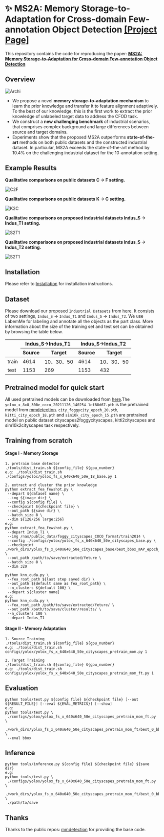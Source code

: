 # :sparkles: MS2A: Memory Storage-to-Adaptation for Cross-domain Few-annotation Object Detection [[Project Page]](https://ms2a-cfod.github.io/)
This repository contains the code for reproducing the paper: **[MS2A: Memory Storage-to-Adaptation for Cross-domain Few-annotation Object Detection](https://)**
## Overview
![Archi](./figures/archi.png)
- We propose a novel **memory storage-to-adaptation mechanism** to learn the prior knowledge and transfer it to feature alignment adaptively. To the best of our knowledge, this is the first work to extract the prior knowledge of unlabeled target data to address the CFOD task.
- We construct a **new challenging benchmark** of industrial scenarios, that comprises complex background and large differences between source and target domains.
- Experiments show that the proposed MS2A outperforms **state-of-the-art** methods on both public datasets and the constructed industrial dataset. In particular, MS2A exceeds the state-of-the-art method by 10.4\% on the challenging industrial dataset for the 10-annotation setting.

## Example Results
**Qualitative comparisons on public datasets C $\rightarrow$ F setting.**

![C2F](./figures/C2F.png)

**Qualitative comparisons on public datasets K $\rightarrow$ C setting.**

![K2C](./figures/K2C.png)

**Qualitative comparisons on proposed industrial datasets Indus_S $\rightarrow$ Indus_T1 setting.**

![S2T1](./figures/S2T1.png)

**Qualitative comparisons on proposed industrial datasets Indus_S $\rightarrow$ Indus_T2 setting.**

![S2T1](./figures/S2T2.jpg)

## Installation
Please refer to [Installation](https://mmdetection.readthedocs.io/en/latest/get_started.html) for installation instructions.

## Dataset
Please download our proposed `Industrial Datasets` from [here](https://pan.baidu.com/s/1QIVEVO5n1RYEGndHPe6aRg?pwd=cfod#list/path=%2F). It consists of two settings, `Indus_S`  $\rightarrow$ `Indus_T1` and `Indus_S`  $\rightarrow$ `Indus_T2`. We use LabemMe for labeling and annotate all the objects as the part class. More information about the size of the training set and test set can be obtained by browsing the table below.

<div style="text-align: center;">
<table>
<thead>
  <tr>
    <th rowspan="2"></th>
    <th colspan="2">Indus_S&rarr;Indus_T1</th>
    <th colspan="2">Indus_S&rarr;Indus_T2</th>
  </tr>
  <tr>
    <th>Source</th>
    <th>Target</th>
    <th>Source</th>
    <th>Target</th>
  </tr>
</thead>
<tbody>
  <tr>
    <td>train</td>
    <td>4614</td>
    <td>10、30、50</td>
    <td>4614</td>
    <td>10、30、50</td>
  </tr>
  <tr>
    <td>test</td>
    <td>1153</td>
    <td>269</td>
    <td>1153</td>
    <td>432</td>
  </tr>
</tbody>
</table>
</div>

## Pretrained model for quick start
All used pretrained models can be downloaded from [here](https://pan.baidu.com/s/1wdJYaYoUQVV1hcgnCLpf5w?pwd=ccbt).The `yolox_x_8x8_300e_coco_20211126_140254-1ef88d67.pth` is the pretrained model from [mmdetection](https://github.com/open-mmlab/mmdetection). `city_foggycity_epoch_20.pth`, `kitti_city_epoch_18.pth` and `sim10k_city_epoch_15.pth` are pretrained model on public dataset cityscapes2foggycityscapes, kitti2cityscapes and sim10k2cityscapes task respectively.

## Training from scratch
#### Stage I - Memory Storage
```shell
1. pretrain base detector
./tools/dist_train.sh ${config_file} ${gpu_number}
e.g: ./tools/dist_train.sh ./configs/yolox/yolox_fs_x_640x640_50e_18_base.py 1

2. extract and cluster the prior knowledge
python extract_fea_fewshot.py \
 --depart ${dataset name} \
 --img ${image dir} \
 --config ${config file} \
 --checkpoint ${checkpoint file} \
 --out_path ${save dir} \
 --batch_size 8 \
 --dim ${128/256 large:256}
e.g: 
python extract_fea_fewshot.py \
 --depart Indus_T1 \
 --img /nas/public_data/foggy_cityscapes_COCO_format/train2014 \
 --config ./configs/yolox/yolox_fs_x_640x640_50e_cityscapes_base.py \
 --checkpoint ./work_dirs/yolox_fs_x_640x640_50e_cityscapes_base/best_bbox_mAP_epoch_70.pth \
 --out_path /path/to/save/extracted/feture \
 --batch_size 8 \
 --dim 320

python knn_cuda.py \
 --fea_root_path ${last step saved dir} \
 --out_path ${default same as fea_root_path} \
 --n_clusters ${default 100} \
 --depart ${cluster name}
e.g:
python knn_cuda.py \
 --fea_root_path /path/to/save/extracted/feture/ \
 --out_path /path/to/save/cluster/results/ \
 --n_clusters 100 \
 --depart Indus_T1
```

#### Stage II - Memory Adaptation
```shell
1. Source Training
./tools/dist_train.sh ${config_file} ${gpu_number}
e.g: ./tools/dist_train.sh configs/yolox/yolox_fs_x_640x640_50e_cityscapes_pretrain_mom.py 1

2. Target Training
./tools/dist_train.sh ${config_file} ${gpu_number}
e.g: ./tools/dist_train.sh configs/yolox/yolox_fs_x_640x640_50e_cityscapes_pretrain_mom_ft.py 1
```
## Evaluation
```shell
python tools/test.py ${config file} ${checkpoint file} [--out ${RESULT_FILE}] [--eval ${EVAL_METRICS}] [--show]
e.g:
python tools/test.py \
 ./configs/yolox/yolox_fs_x_640x640_50e_cityscapes_pretrain_mom_ft.py \
 ./work_dirs/yolox_fs_x_640x640_50e_cityscapes_pretrain_mom_ft/best_0_bbox_mAP_epoch_20.pth \
 --eval bbox
```
## Inference
```shell
python tools/inference.py ${config file} ${checkpoint file} ${save dir}
e.g:
python tools/test.py \
 ./configs/yolox/yolox_fs_x_640x640_50e_cityscapes_pretrain_mom_ft.py \
 ./work_dirs/yolox_fs_x_640x640_50e_cityscapes_pretrain_mom_ft/best_0_bbox_mAP_epoch_20.pth \
 ./path/to/save
```

## Thanks
Thanks to the public repos: [mmdetection](https://github.com/open-mmlab/mmdetection) for providing the base code. 